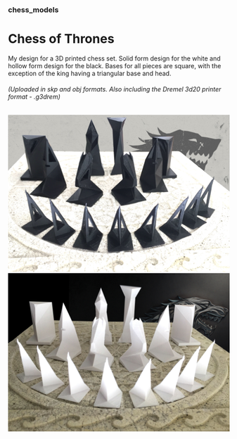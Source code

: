 ### chess_models

Chess of Thrones
================

My design for a 3D printed chess set. Solid form design for the white and hollow form design for the black. Bases for all pieces are square, with the exception of the king having a triangular base and head.
###### (Uploaded in skp and obj formats. Also including the Dremel 3d20 printer format - .g3drem)
![alt text](img/hollow_black.JPG?raw=true "Hollow triangular design black chess set")
![alt text](img/solid_white.jpg?raw=true "Solid triangular design white chess set")



